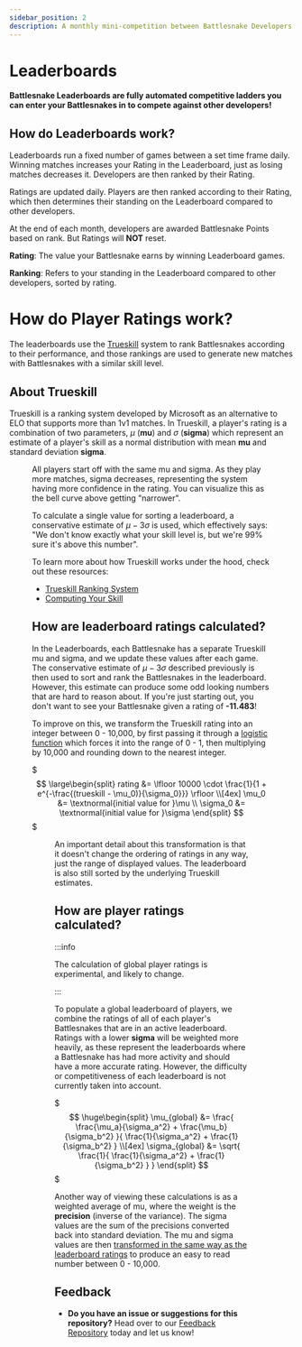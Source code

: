 ```yaml
---
sidebar_position: 2
description: A monthly mini-competition between Battlesnake Developers that features unique maps, rules, and modes.
---
```


# Leaderboards

**Battlesnake Leaderboards are fully automated competitive ladders you can enter your Battlesnakes in to compete against other developers!**

## How do Leaderboards work?
Leaderboards run a fixed number of games between a set time frame daily. Winning matches increases your Rating in the Leaderboard, just as losing matches decreases it. Developers are then ranked by their Rating. 

Ratings are updated daily. Players are then ranked according to their Rating, which then determines their standing on the Leaderboard compared to other developers.

At the end of each month, developers are awarded Battlesnake Points based on rank. But Ratings will **NOT** reset. 

**Rating**: The value your Battlesnake earns by winning Leaderboard games.

**Ranking**: Refers to your standing in the Leaderboard compared to other developers, sorted by rating.


# How do Player Ratings work?

The leaderboards use the [Trueskill](https://en.wikipedia.org/wiki/TrueSkill) system to rank Battlesnakes according to their performance, and those rankings are used to generate new matches with Battlesnakes with a similar skill level.

## About Trueskill

Trueskill is a ranking system developed by Microsoft as an alternative to ELO that supports more than 1v1 matches. In Trueskill, a player's rating is a combination of two parameters, $\mu$ (**mu**) and $\sigma$ (**sigma**) which represent an estimate of a player's skill as a normal distribution with mean **mu** and standard deviation **sigma**.

<Figure caption="A normal distribution with mean mu and standard deviation sigma" credit="http://www.moserware.com/2010/03/computing-your-skill.html" src="/img/normal-distribution.png" />

All players start off with the same mu and sigma. As they play more matches, sigma decreases, representing the system having more confidence in the rating. You can visualize this as the bell curve above getting "narrower".

To calculate a single value for sorting a leaderboard, a conservative estimate of $\mu - 3\sigma$ is used, which effectively says: "We don't know exactly what your skill level is, but we're 99% sure it's above this number".

To learn more about how Trueskill works under the hood, check out these resources:
- [Trueskill Ranking System](https://www.microsoft.com/en-us/research/project/trueskill-ranking-system/)
- [Computing Your Skill](http://www.moserware.com/2010/03/computing-your-skill.html)

## How are leaderboard ratings calculated?

In the Leaderboards, each Battlesnake has a separate Trueskill mu and sigma, and we update these values after each game. The conservative estimate of $\mu - 3\sigma$ described previously is then used to sort and rank the Battlesnakes in the leaderboard. However, this estimate can produce some odd looking numbers that are hard to reason about. If you're just starting out, you don't want to see your Battlesnake given a rating of **-11.483**!

To improve on this, we transform the Trueskill rating into an integer between 0 - 10,000, by first passing it through a [logistic function](https://en.wikipedia.org/wiki/Logistic_function) which forces it into the range of 0 - 1, then multiplying by 10,000 and rounding down to the nearest integer.

$$$
\large\begin{split}
rating &= \lfloor 10000 \cdot \frac{1}{1 + e^{-\frac{(trueskill - \mu_0)}{\sigma_0}}} \rfloor \\[4ex]
\mu_0 &= \textnormal{initial value for }\mu \\
\sigma_0 &= \textnormal{initial value for }\sigma
\end{split}
$$$

<Figure caption="Transforming Trueskill ratings" src="/img/ratings_logistic_function.png" />

An important detail about this transformation is that it doesn't change the ordering of ratings in any way, just the range of displayed values. The leaderboard is also still sorted by the underlying Trueskill estimates.

## How are player ratings calculated?

:::info

The calculation of global player ratings is experimental, and likely to change.

:::

To populate a global leaderboard of players, we combine the ratings of all of each player's Battlesnakes that are in an active leaderboard. Ratings with a lower **sigma** will be weighted more heavily, as these represent the leaderboards where a Battlesnake has had more activity and should have a more accurate rating. However, the difficulty or competitiveness of each leaderboard is not currently taken into account.

$$$
\huge\begin{split}
\mu_{global} &= \frac{
    \frac{\mu_a}{\sigma_a^2} + \frac{\mu_b}{\sigma_b^2}
}{
    \frac{1}{\sigma_a^2} + \frac{1}{\sigma_b^2}
} \\[4ex]
\sigma_{global} &= \sqrt{
    \frac{1}{
        \frac{1}{\sigma_a^2} + \frac{1}{\sigma_b^2}
    }
}
\end{split}
$$$

Another way of viewing these calculations is as a weighted average of mu, where the weight is the **precision** (inverse of the variance). The sigma values are the sum of the precisions converted back into standard deviation. The mu and sigma values are then [transformed in the same way as the leaderboard ratings](#how-are-leaderboard-ratings-calculated) to produce an easy to read number between 0 - 10,000.

## Feedback

* **Do you have an issue or suggestions for this repository?** Head over to our [Feedback Repository](https://play.battlesnake.com/feedback) today and let us know!
